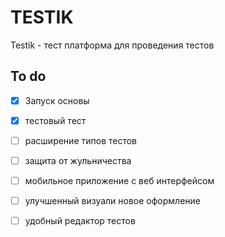 # TESTIK
Testik - тест платформа для проведения тестов

## To do
- [x] Запуск основы
- [x] тестовый тест
- [ ] расширение типов тестов
- [ ] защита от жульничества
- [ ] мобильное приложение с веб интерфейсом
- [ ] улучшенный визуали новое оформление 
- [ ] удобный редактор тестов

